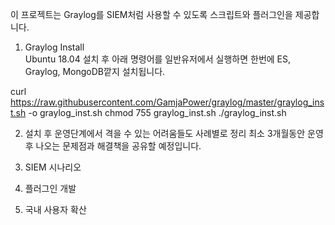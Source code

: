 이 프로젝트는 Graylog를 SIEM처럼 사용할 수 있도록 스크립트와 플러그인을 제공합니다. 

1. Graylog Install  
 Ubuntu 18.04 설치 후 아래 명령어를 일반유저에서 실행하면 한번에 ES, Graylog, MongoDB깥지 설치됩니다. 
 
 curl https://raw.githubusercontent.com/GamjaPower/graylog/master/graylog_inst.sh -o graylog_inst.sh 
 chmod 755 graylog_inst.sh 
 ./graylog_inst.sh

2. 설치 후 운영단계에서 격을 수 있는 어려움들도 사례별로 정리
최소 3개월동안 운영 후 나오는 문제점과 해결책을 공유할 예정입니다. 

3. SIEM 시나리오  

4. 플러그인 개발 

5. 국내 사용자 확산 

